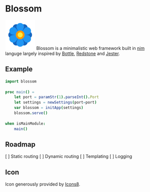 # Blossom

![Blossom](./doc/blossom-icons8.png) Blossom is a minimalistic web framework built in [nim](https://nim-lang.org/) languge largely inspired by [Bottle](http://bottlepy.org/docs/dev/), [Redstone](http://redstonedart.org/) and [Jester](https://github.com/dom96/jester).

## Example

```nim
import blossom

proc main() =
    let port = paramStr(1).parseInt().Port
    let settings = newSettings(port=port)
    var blossom = initApp(settings)
    blossom.serve()

when isMainModule:
    main()
```

## Roadmap

[ ] Static routing
[ ] Dynamic routing
[ ] Templating
[ ] Logging

## Icon

Icon generously provided by [Icons8](https://icons8.com/).